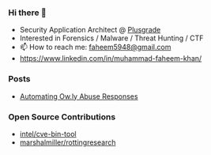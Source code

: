 ### Hi there 👋

- Security Application Architect @ [Plusgrade](https://github.com/plusgrade)
- Interested in Forensics / Malware / Threat Hunting / CTF
- 📫 How to reach me: faheem5948@gmail.com
- https://www.linkedin.com/in/muhammad-faheem-khan/


### Posts
- [Automating Ow.ly Abuse Responses](https://medium.com/hootsuite-engineering/automating-ow-ly-abuse-responses-ecb2b5bc44b8)

### Open Source Contributions
- [intel/cve-bin-tool](https://github.com/intel/cve-bin-tool)
- [marshalmiller/rottingresearch](https://github.com/marshalmiller/rottingresearch)  
<!-- EOF -->
